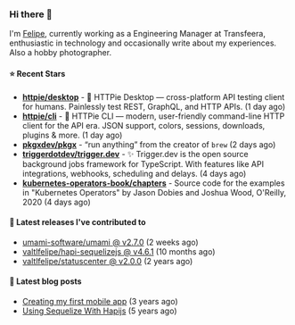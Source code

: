 ### Hi there 👋

I'm [Felipe](https://felipe.im), currently working as a Engineering Manager at Transfeera, enthusiastic in technology and occasionally write about my experiences. Also a hobby photographer.

#### ⭐ Recent Stars
- **[httpie/desktop](https://github.com/httpie/desktop)** - 🚀 HTTPie Desktop — cross-platform API testing client for humans. Painlessly test REST, GraphQL, and HTTP APIs. (1 day ago)
- **[httpie/cli](https://github.com/httpie/cli)** - 🥧 HTTPie CLI  — modern, user-friendly command-line HTTP client for the API era. JSON support, colors, sessions, downloads, plugins &amp; more. (1 day ago)
- **[pkgxdev/pkgx](https://github.com/pkgxdev/pkgx)** - “run anything” from the creator of `brew` (2 days ago)
- **[triggerdotdev/trigger.dev](https://github.com/triggerdotdev/trigger.dev)** - ✨ Trigger.dev is the open source background jobs framework for TypeScript. With features like API integrations, webhooks, scheduling and delays. (4 days ago)
- **[kubernetes-operators-book/chapters](https://github.com/kubernetes-operators-book/chapters)** - Source code for the examples in &#34;Kubernetes Operators&#34; by Jason Dobies and Joshua Wood, O&#39;Reilly, 2020 (4 days ago)

#### 🚀 Latest releases I've contributed to


- [umami-software/umami @ v2.7.0](https://github.com/umami-software/umami/releases/tag/v2.7.0) (2 weeks ago)
- [valtlfelipe/hapi-sequelizejs @ v4.6.1](https://github.com/valtlfelipe/hapi-sequelizejs/releases/tag/v4.6.1) (10 months ago)
- [valtlfelipe/statuscenter @ v2.0.0](https://github.com/valtlfelipe/statuscenter/releases/tag/v2.0.0) (2 years ago)

#### 📄 Latest blog posts
- [Creating my first mobile app](https://felipe.im/posts/creating-my-first-mobile-app/) (3 years ago)
- [Using Sequelize With Hapijs](https://felipe.im/posts/using-sequelize-with-hapijs/) (5 years ago)
